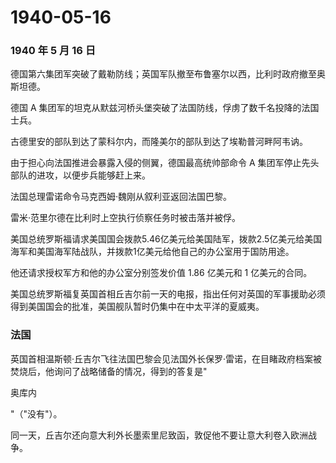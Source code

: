 # 1940-05-16

### 1940 年 5 月 16 日

德国第六集团军突破了戴勒防线；英国军队撤至布鲁塞尔以西，比利时政府撤至奥斯坦德。

德国 A
集团军的坦克从默兹河桥头堡突破了法国防线，俘虏了数千名投降的法国士兵。

古德里安的部队到达了蒙科尔内，而隆美尔的部队到达了埃勒普河畔阿韦讷。

由于担心向法国推进会暴露入侵的侧翼，德国最高统帅部命令 A
集团军停止先头部队的进攻，以便步兵能够赶上来。

法国总理雷诺命令马克西姆·魏刚从叙利亚返回法国巴黎。

雷米·范里尔德在比利时上空执行侦察任务时被击落并被俘。

美国总统罗斯福请求美国国会拨款5.46亿美元给美国陆军，拨款2.5亿美元给美国海军和美国海军陆战队，并拨款1亿美元给他自己的办公室用于国防用途。

他还请求授权军方和他的办公室分别签发价值 1.86 亿美元和 1 亿美元的合同。

美国总统罗斯福复英国首相丘吉尔前一天的电报，指出任何对英国的军事援助必须得到美国国会的批准，美国舰队暂时仍集中在中太平洋的夏威夷。

### 法国

英国首相温斯顿·丘吉尔飞往法国巴黎会见法国外长保罗·雷诺，在目睹政府档案被焚烧后，他询问了战略储备的情况，得到的答复是"

奥库内

"（"没有"）。

同一天，丘吉尔还向意大利外长墨索里尼致函，敦促他不要让意大利卷入欧洲战争。